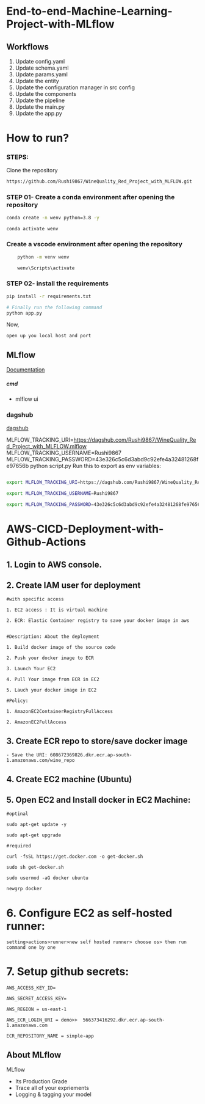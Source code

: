 # End-to-end-Machine-Learning-Project-with-MLflow


## Workflows

1. Update config.yaml
2. Update schema.yaml
3. Update params.yaml
4. Update the entity
5. Update the configuration manager in src config
6. Update the components
7. Update the pipeline 
8. Update the main.py
9. Update the app.py



# How to run?
### STEPS:

Clone the repository

```bash
https://github.com/Rushi9867/WineQuality_Red_Project_with_MLFLOW.git
```
### STEP 01- Create a conda environment after opening the repository

```bash
conda create -n wenv python=3.8 -y
```

```bash
conda activate wenv
```
### Create a vscode environment after opening the repository

```bash
	python -m venv wenv
```

```bash
	wenv\Scripts\activate
```
### STEP 02- install the requirements
```bash
pip install -r requirements.txt
```


```bash
# Finally run the following command
python app.py
```

Now,
```bash
open up you local host and port
```



## MLflow

[Documentation](https://mlflow.org/docs/latest/index.html)


##### cmd
- mlflow ui

### dagshub
[dagshub](https://dagshub.com/)

MLFLOW_TRACKING_URI=https://dagshub.com/Rushi9867/WineQuality_Red_Project_with_MLFLOW.mlflow
MLFLOW_TRACKING_USERNAME=Rushi9867
MLFLOW_TRACKING_PASSWORD=43e326c5c6d3abd9c92efe4a32481268fe97656b
python script.py
Run this to export as env variables:

```bash

export MLFLOW_TRACKING_URI=https://dagshub.com/Rushi9867/WineQuality_Red_Project_with_MLFLOW.mlflow

export MLFLOW_TRACKING_USERNAME=Rushi9867

export MLFLOW_TRACKING_PASSWORD=43e326c5c6d3abd9c92efe4a32481268fe97656b

```



# AWS-CICD-Deployment-with-Github-Actions

## 1. Login to AWS console.

## 2. Create IAM user for deployment

	#with specific access

	1. EC2 access : It is virtual machine

	2. ECR: Elastic Container registry to save your docker image in aws


	#Description: About the deployment

	1. Build docker image of the source code

	2. Push your docker image to ECR

	3. Launch Your EC2 

	4. Pull Your image from ECR in EC2

	5. Lauch your docker image in EC2

	#Policy:

	1. AmazonEC2ContainerRegistryFullAccess

	2. AmazonEC2FullAccess

	
## 3. Create ECR repo to store/save docker image
    - Save the URI: 608672369826.dkr.ecr.ap-south-1.amazonaws.com/wine_repo

	
## 4. Create EC2 machine (Ubuntu) 

## 5. Open EC2 and Install docker in EC2 Machine:
	
	
	#optinal

	sudo apt-get update -y

	sudo apt-get upgrade
	
	#required

	curl -fsSL https://get.docker.com -o get-docker.sh

	sudo sh get-docker.sh

	sudo usermod -aG docker ubuntu

	newgrp docker
	
# 6. Configure EC2 as self-hosted runner:
    setting>actions>runner>new self hosted runner> choose os> then run command one by one


# 7. Setup github secrets:

    AWS_ACCESS_KEY_ID=

    AWS_SECRET_ACCESS_KEY=

    AWS_REGION = us-east-1

    AWS_ECR_LOGIN_URI = demo>>  566373416292.dkr.ecr.ap-south-1.amazonaws.com

    ECR_REPOSITORY_NAME = simple-app




## About MLflow 
MLflow

 - Its Production Grade
 - Trace all of your expriements
 - Logging & tagging your model


